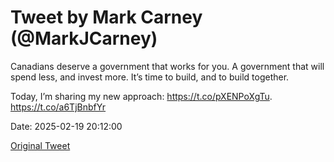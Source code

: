 # Tweet by Mark Carney (@MarkJCarney)

Canadians deserve a government that works for you. A government that will spend less, and invest more. It’s time to build, and to build together.

Today, I’m sharing my new approach: https://t.co/pXENPoXgTu. https://t.co/a6TjBnbfYr

Date: 2025-02-19 20:12:00

[Original Tweet](https://x.com/MarkJCarney/status/1892306160411087059)
